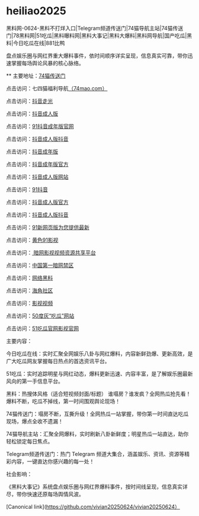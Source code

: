 # heiliao2025
黑料网-0624-黑料不打烊入口|Telegram频道传送门|74猫导航主站|74猫传送门|78黑料网|51吃瓜|黑料曝料网|黑料大事记|黑料大爆料|黑料网导航|国产吃瓜|黑料|今日吃瓜在线|881比鸭

盘点娱乐圈与网红界重大爆料事件，依时间顺序详实呈现，信息真实可靠，带你迅速掌握每场舆论风暴的核心脉络。


** 主要地址：<a href="https://74mao.com/">74猫传送门</a>

点击访问：七四猫福利导航<a href="https://74mao.com/">（74mao.com）</a>

点击访问：<a href="https://dy10-18.pages.dev/">抖音走光</a>

点击访问：<a href="https://dy1-19.pages.dev/">抖音成人版</a>

点击访问：<a href="https://dy2-19.pages.dev/">91抖音成年版官网</a>

点击访问：<a href="https://dy3-19.pages.dev/">抖音成人版抖音</a>

点击访问：<a href="https://dy4-19.pages.dev/">抖音成年版</a>

点击访问：<a href="https://dy5-19.pages.dev/">抖音成年版官方</a>

点击访问：<a href="https://dy6-19.pages.dev/">抖音成人版网站</a>

点击访问：<a href="https://dy7-19.pages.dev/">91抖音</a>

点击访问：<a href="https://dy6-18.pages.dev/">抖音成人版官方</a>

点击访问：<a href="https://dy8-19.pages.dev/">抖音成人版抖音</a>

点击访问：<a href="https://hj-698.pages.dev/">91新网页版为您提供最新 </a>

点击访问：<a href="https://hj-699.pages.dev/">黄色91影视 </a>

点击访问：<a href="https://aw3-17.pages.dev/"> 暗网影视视频资源共享平台</a>

点击访问：<a href="https://aw4-17.pages.dev/">中国第一暗网禁区</a>

点击访问：<a href="https://aw1-04.pages.dev/">网络黑料</a>

点击访问：<a href="https://aw2-04.pages.dev/">海角社区</a>

点击访问：<a href="https://aw3-04.pages.dev/">影视视频</a>

点击访问：<a href="https://pi1-01.pages.dev/">50度灰“吃瓜”网站</a>

点击访问：<a href="https://ji333.pages.dev/">51吃瓜官网影视官网</a>

主要内容：

今日吃瓜在线：实时汇聚全网娱乐八卦与网红爆料，内容新鲜劲爆、更新高效，是广大吃瓜网友掌握每日热点的首选资讯平台。


51吃瓜：实时追踪明星与网红动态，爆料更新迅速、内容丰富，是了解娱乐圈最新风向的第一手信息平台。

黑料：热搜体风格（适合短视频封面/标题）
谁塌房？谁发疯？全网热瓜抢先看！爆料不断，吃瓜不掉线，第一时间围观舆论现场！


74猫传送门：塌房不断，互撕升级！全网热瓜一站掌握，带你第一时间直达吃瓜现场，爆点全收不遗漏！

74猫导航主站：汇聚全网爆料，实时刷新八卦新鲜度；明星热瓜一站直达，助你轻松锁定每日焦点。

Telegram频道传送门：热门 Telegram 频道大集合，涵盖娱乐、资讯、资源等精彩内容，一键直达你感兴趣的每一处！

社会影响：

《黑料大事记》系统盘点娱乐圈与网红界爆料事件，按时间线呈现，信息真实详尽，带你快速还原每场舆情风波。

[Canonical link](https://github.com/vivian20250624/vivian20250624）
